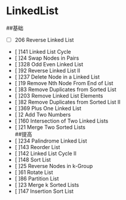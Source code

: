 # LinkedList

##基础
- [ ] 206	Reverse Linked List		
- [ ]141	Linked List Cycle		
- [ ]24	Swap Nodes in Pairs		
- [ ]328	Odd Even Linked List		
- [ ]92	Reverse Linked List II		
- [ ]237	Delete Node in a Linked List		
- [ ]19	Remove Nth Node From End of List		
- [ ]83	Remove Duplicates from Sorted List		
- [ ]203	Remove Linked List Elements		
- [ ]82	Remove Duplicates from Sorted List II		
- [ ]369	Plus One Linked List		
- [ ]2	Add Two Numbers		
- [ ]160	Intersection of Two Linked Lists		
- [ ]21	Merge Two Sorted Lists		
##提高			
- [ ]234	Palindrome Linked List		
- [ ]143	Reorder List		
- [ ]142	Linked List Cycle II		
- [ ]148	Sort List		
- [ ]25	Reverse Nodes in k-Group		
- [ ]61	Rotate List		
- [ ]86	Partition List		
- [ ]23	Merge k Sorted Lists		
- [ ]147	Insertion Sort List	
